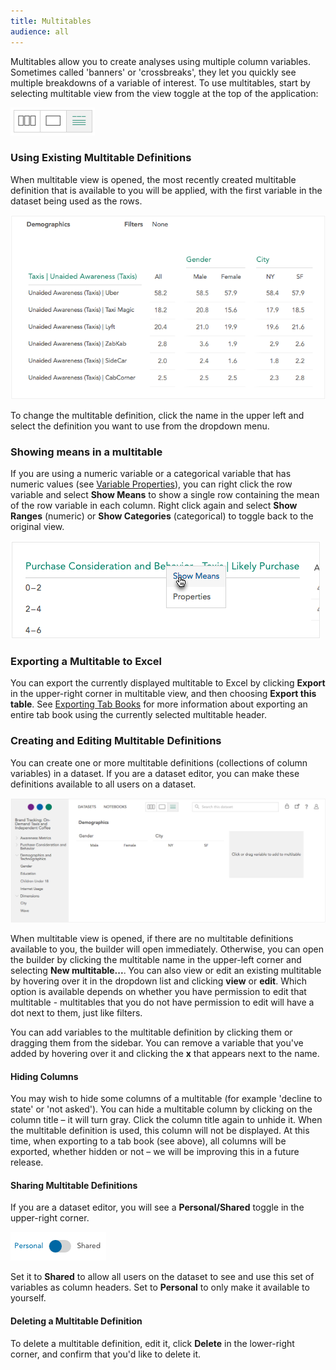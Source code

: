 ```yaml
---
title: Multitables
audience: all
---
```


Multitables allow you to create analyses using multiple column variables. Sometimes called 'banners' or 'crossbreaks', they let you quickly see multiple breakdowns of a variable of interest. To use multitables, start by selecting multitable view from the view toggle at the top of the application:

![](images/MultitableToggle.png)

### Using Existing Multitable Definitions

When multitable view is opened, the most recently created multitable definition that is available to you will be applied, with the first variable in the dataset being used as the rows.

![](images/Multitable.png)

To change the multitable definition, click the name in the upper left and select the definition you want to use from the dropdown menu.

### Showing means in a multitable

If you are using a numeric variable or a categorical variable that has numeric values (see [Variable Properties](crunch_variable-properties.html)), you can right click the row variable and select **Show Means** to show a single row containing the mean of the row variable in each column. Right click again and select **Show Ranges** (numeric) or **Show Categories** (categorical) to toggle back to the original view.

![](images/MultitableShowMeans.png)

### Exporting a Multitable to Excel

You can export the currently displayed multitable to Excel by clicking **Export** in the upper-right corner in multitable view, and then choosing **Export this table**. See [Exporting Tab Books](crunch_tabbooks.html) for more information about exporting an entire tab book using the currently selected multitable header.

### Creating and Editing Multitable Definitions

You can create one or more multitable definitions (collections of column variables) in a dataset. If you are a dataset editor, you can make these definitions available to all users on a dataset.

![](images/MultitableDefinition.png)

When multitable view is opened, if there are no multitable definitions available to you, the builder will open immediately. Otherwise, you can open the builder by clicking the multitable name in the upper-left corner and selecting **New multitable...**. You can also view or edit an existing multitable by hovering over it in the dropdown list and clicking **view** or **edit**. Which option is available depends on whether you have permission to edit that multitable - multitables that you do not have permission to edit will have a dot next to them, just like filters.

You can add variables to the multitable definition by clicking them or dragging them from the sidebar. You can remove a variable that you've added by hovering over it and clicking the **x** that appears next to the name.

#### Hiding Columns

You may wish to hide some columns of a multitable (for example 'decline to state' or 'not asked'). You can hide a multitable column by clicking on the column title – it will turn gray. Click the column title again to unhide it. When the multitable definition is used, this column will not be displayed. At this time, when exporting to a tab book (see above), all columns will be exported, whether hidden or not – we will be improving this in a future release.

#### Sharing Multitable Definitions

If you are a dataset editor, you will see a **Personal/Shared** toggle in the upper-right corner.

![](images/PersonalSharedToggle.png)

Set it to **Shared** to allow all users on the dataset to see and use this set of variables as column headers. Set to **Personal** to only make it available to yourself.

#### Deleting a Multitable Definition

To delete a multitable definition, edit it, click **Delete** in the lower-right corner, and confirm that you'd like to delete it.
